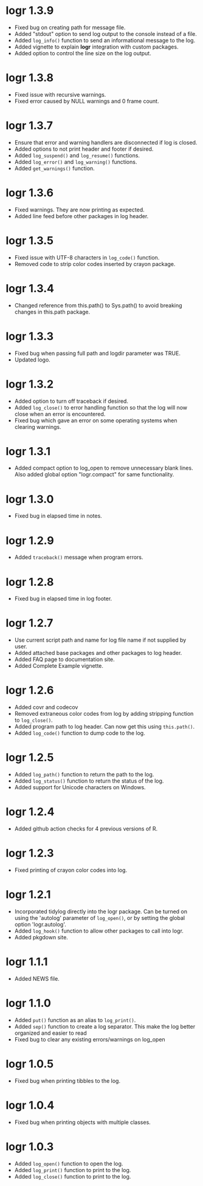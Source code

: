 # logr 1.3.9

* Fixed bug on creating path for message file.
* Added "stdout" option to send log output to the console
instead of a file.
* Added `log_info()` function to send an informational message
to the log.
* Added vignette to explain **logr** integration with custom packages.
* Added option to control the line size on the log output.

# logr 1.3.8

* Fixed issue with recursive warnings.
* Fixed error caused by NULL warnings and 0 frame count.

# logr 1.3.7

* Ensure that error and warning handlers are disconnected if log is closed.
* Added options to not print header and footer if desired.  
* Added `log_suspend()` and `log_resume()` functions.
* Added `log_error()` and `log_warning()` functions.
* Added `get_warnings()` function.

# logr 1.3.6

* Fixed warnings. They are now printing as expected.
* Added line feed before other packages in log header.

# logr 1.3.5

* Fixed issue with UTF-8 characters in `log_code()` function.
* Removed code to strip color codes inserted by crayon package.

# logr 1.3.4

* Changed reference from this.path() to Sys.path() to avoid breaking changes
in this.path package.

# logr 1.3.3

* Fixed bug when passing full path and logdir parameter was TRUE. 
* Updated logo.

# logr 1.3.2

* Added option to turn off traceback if desired.
* Added `log_close()` to error handling function so that the log will
now close when an error is encountered.
* Fixed bug which gave an error on some operating systems when clearing warnings.

# logr 1.3.1
* Added compact option to log_open to remove unnecessary blank lines.  Also
added global option "logr.compact" for same functionality.

# logr 1.3.0

* Fixed bug in elapsed time in notes.

# logr 1.2.9

* Added `traceback()` message when program errors.

# logr 1.2.8

* Fixed bug in elapsed time in log footer.

# logr 1.2.7

* Use current script path and name for log file name if not supplied by user.
* Added attached base packages and other packages to log header.
* Added FAQ page to documentation site.
* Added Complete Example vignette.

# logr 1.2.6

* Added covr and codecov
* Removed extraneous color codes from log by adding stripping function 
to `log_close()`.
* Added program path to log header.  Can now get this using `this.path()`.
* Added `log_code()` function to dump code to the log.

# logr 1.2.5

* Added `log_path()` function to return the path to the log.
* Added `log_status()` function to return the status of the log.
* Added support for Unicode characters on Windows.

# logr 1.2.4

* Added github action checks for 4 previous versions of R.

# logr 1.2.3

* Fixed printing of crayon color codes into log.

# logr 1.2.1

* Incorporated tidylog directly into the logr package. Can be turned on
using the 'autolog' parameter of `log_open()`, or by setting the global
option 'logr.autolog'.  
* Added `log_hook()` function to allow other packages to call into logr. 
* Added pkgdown site.

# logr 1.1.1

* Added NEWS file.

# logr 1.1.0

* Added `put()` function as an alias to `log_print()`.
* Added `sep()` function to create a log separator.  This make the log better
organized and easier to read
* Fixed bug to clear any existing errors/warnings on log_open

# logr 1.0.5

* Fixed bug when printing tibbles to the log.

# logr 1.0.4

* Fixed bug when printing objects with multiple classes.


# logr 1.0.3

* Added `log_open()` function to open the log.
* Added `log_print()` function to print to the log.
* Added `log_close()` function to print to the log.
